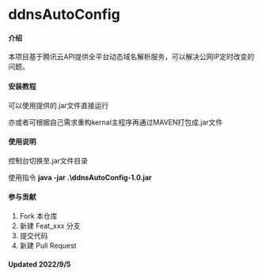 # ddnsAutoConfig

#### 介绍
本项目基于腾讯云API提供全平台动态域名解析服务，可以解决公网IP定时改变的问题。

#### 安装教程
可以使用提供的.jar文件直接运行

亦或者可根据自己需求重构kernal主程序再通过MAVEN打包成.jar文件

#### 使用说明
控制台切换至.jar文件目录

使用指令 **java -jar .\ddnsAutoConfig-1.0.jar**

#### 参与贡献

1.  Fork 本仓库
2.  新建 Feat_xxx 分支
3.  提交代码
4.  新建 Pull Request

#### Updated 2022/9/5
